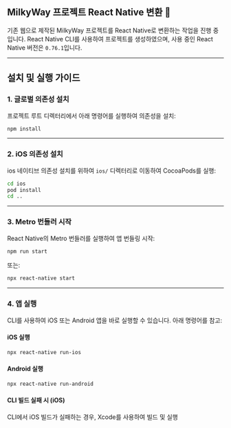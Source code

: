 
## MilkyWay 프로젝트 React Native 변환 🚀

기존 웹으로 제작된 MilkyWay 프로젝트를 React Native로 변환하는 작업을 진행 중입니다.  React Native CLI를 사용하여 프로젝트를 생성하였으며, 사용 중인 React Native 버전은 `0.76.1`입니다.

---

## **설치 및 실행 가이드**

### **1. 글로벌 의존성 설치**
프로젝트 루트 디렉터리에서 아래 명령어를 실행하여 의존성을 설치:

```bash
npm install
```

---

### **2. iOS 의존성 설치**
ios 네이티브 의존성 설치를 위하여 `ios/` 디렉터리로 이동하여 CocoaPods를 실행:

```bash
cd ios
pod install
cd ..
```

---

### **3. Metro 번들러 시작**
React Native의 Metro 번들러를 실행하여 앱 번들링 시작:

```bash
npm run start
```

또는:

```bash
npx react-native start
```

---

### **4. 앱 실행**
CLI를 사용하여 iOS 또는 Android 앱을 바로 실행할 수 있습니다. 아래 명령어를 참고:

#### iOS 실행
```bash
npx react-native run-ios
```

#### Android 실행
```bash
npx react-native run-android
```

#### CLI 빌드 실패 시 (iOS)
CLI에서 iOS 빌드가 실패하는 경우, Xcode를 사용하여 빌드 및 실행

